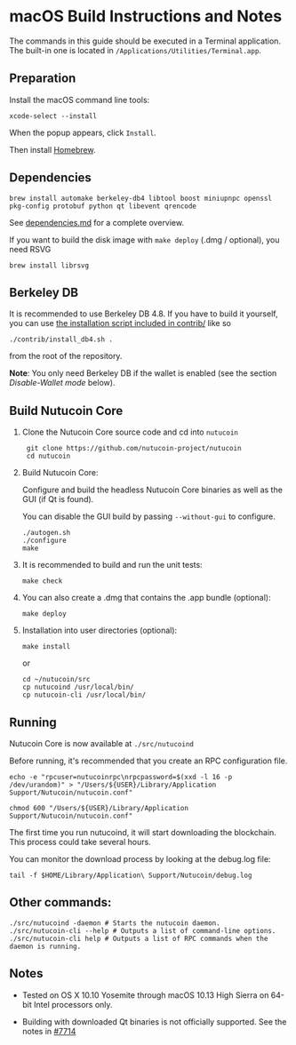 macOS Build Instructions and Notes
====================================
The commands in this guide should be executed in a Terminal application.
The built-in one is located in `/Applications/Utilities/Terminal.app`.

Preparation
-----------
Install the macOS command line tools:

`xcode-select --install`

When the popup appears, click `Install`.

Then install [Homebrew](https://brew.sh).

Dependencies
----------------------

    brew install automake berkeley-db4 libtool boost miniupnpc openssl pkg-config protobuf python qt libevent qrencode

See [dependencies.md](dependencies.md) for a complete overview.

If you want to build the disk image with `make deploy` (.dmg / optional), you need RSVG

    brew install librsvg

Berkeley DB
-----------
It is recommended to use Berkeley DB 4.8. If you have to build it yourself,
you can use [the installation script included in contrib/](/contrib/install_db4.sh)
like so

```shell
./contrib/install_db4.sh .
```

from the root of the repository.

**Note**: You only need Berkeley DB if the wallet is enabled (see the section *Disable-Wallet mode* below).

Build Nutucoin Core
------------------------

1. Clone the Nutucoin Core source code and cd into `nutucoin`

        git clone https://github.com/nutucoin-project/nutucoin
        cd nutucoin

2.  Build Nutucoin Core:

    Configure and build the headless Nutucoin Core binaries as well as the GUI (if Qt is found).

    You can disable the GUI build by passing `--without-gui` to configure.

        ./autogen.sh
        ./configure
        make

3.  It is recommended to build and run the unit tests:

        make check

4.  You can also create a .dmg that contains the .app bundle (optional):

        make deploy

5.  Installation into user directories (optional):

        make install

    or

        cd ~/nutucoin/src
        cp nutucoind /usr/local/bin/
        cp nutucoin-cli /usr/local/bin/

Running
-------

Nutucoin Core is now available at `./src/nutucoind`

Before running, it's recommended that you create an RPC configuration file.

    echo -e "rpcuser=nutucoinrpc\nrpcpassword=$(xxd -l 16 -p /dev/urandom)" > "/Users/${USER}/Library/Application Support/Nutucoin/nutucoin.conf"

    chmod 600 "/Users/${USER}/Library/Application Support/Nutucoin/nutucoin.conf"

The first time you run nutucoind, it will start downloading the blockchain. This process could take several hours.

You can monitor the download process by looking at the debug.log file:

    tail -f $HOME/Library/Application\ Support/Nutucoin/debug.log

Other commands:
-------

    ./src/nutucoind -daemon # Starts the nutucoin daemon.
    ./src/nutucoin-cli --help # Outputs a list of command-line options.
    ./src/nutucoin-cli help # Outputs a list of RPC commands when the daemon is running.

Notes
-----

* Tested on OS X 10.10 Yosemite through macOS 10.13 High Sierra on 64-bit Intel processors only.

* Building with downloaded Qt binaries is not officially supported. See the notes in [#7714](https://github.com/bitcoin/bitcoin/issues/7714)
